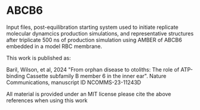 # ABCB6

Input files, post-equilibration starting system used to initiate replicate molecular dynamcics production simulations, and representative structures after triplicate 500 ns of production simulation using AMBER of ABCB6 embedded in a model RBC membrane. 

This work is published as:

Baril, Wilson, et al, 2024 "From orphan disease to otoliths: The role of ATP-binding Cassette subfamily B member 6 in the inner ear". 
Nature Communications, manuscript ID 	NCOMMS-23-11243D


All material is provided under an MIT license please cite the above references when using this work
